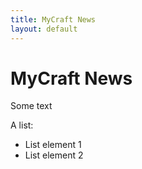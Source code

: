 ```yaml
---
title: MyCraft News
layout: default
---
```


MyCraft News
============

Some text

A list:

- List element 1
- List element 2
